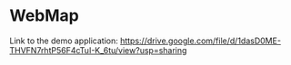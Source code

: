 # WebMap
Link to the demo application: https://drive.google.com/file/d/1dasD0ME-THVFN7rhtP56F4cTuI-K_6tu/view?usp=sharing
